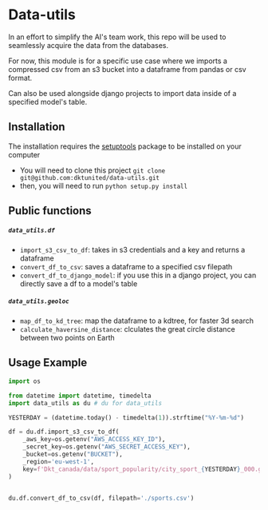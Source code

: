 # Data-utils
In an effort to simplify the AI's team work, this repo will be used to seamlessly acquire the data from the databases.

For now, this module is for a specific use case where we imports a compressed csv from an s3 bucket into a dataframe from pandas or csv format.

Can also be used alongside django projects to import data inside of a specified model's table.

## Installation
The installation requires the [setuptools](https://github.com/pypa/setuptools) package to be installed on your computer

- You will need to clone this project `git clone git@github.com:dktunited/data-utils.git`
- then, you will need to run `python setup.py install`

## Public functions
##### `data_utils.df`
- `import_s3_csv_to_df`: takes in s3 credentials and a key and returns a dataframe
- `convert_df_to_csv`: saves a dataframe to a specified csv filepath
- `convert_df_to_django_model`: if you use this in a django project, you can directly save a df to a model's table
##### `data_utils.geoloc`
- `map_df_to_kd_tree`: map the dataframe to a kdtree, for faster 3d search
- `calculate_haversine_distance`: clculates the great circle distance between two points on Earth

## Usage Example
```py
import os

from datetime import datetime, timedelta
import data_utils as du # du for data_utils

YESTERDAY = (datetime.today() - timedelta(1)).strftime("%Y-%m-%d")

df = du.df.import_s3_csv_to_df(
    _aws_key=os.getenv("AWS_ACCESS_KEY_ID"),
    _secret_key=os.getenv("AWS_SECRET_ACCESS_KEY"),
    _bucket=os.getenv("BUCKET"),
    _region='eu-west-1',
    key=f'Dkt_canada/data/sport_popularity/city_sport_{YESTERDAY}_000.gz'
)


du.df.convert_df_to_csv(df, filepath='./sports.csv')
```